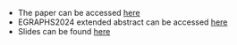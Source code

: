 - The paper can be accessed [here](https://github.com/Tiltedprogrammer/e_hypergraphs_paper/releases/latest/download/arxiv.pdf)
- EGRAPHS2024 extended abstract can be accessed [here](https://github.com/Tiltedprogrammer/e_hypergraphs_paper/releases/latest/download/ExtendedAbstract.pdf)
- Slides can be found [here](https://github.com/Tiltedprogrammer/e_hypergraphs_paper/releases/latest/download/slides.pdf)
